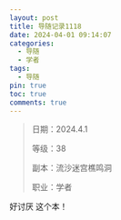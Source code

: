 ```yaml
---
layout: post
title: 导随记录1118
date: 2024-04-01 09:14:07
categories:
  - 导随
  - 学者
tags:
  - 导随
pin: true
toc: true
comments: true
---
```

> 日期：2024.4.1
>
> 等级：38
>
> 副本：流沙迷宫樵鸣洞
>
> 职业：学者

好讨厌 这个本！
